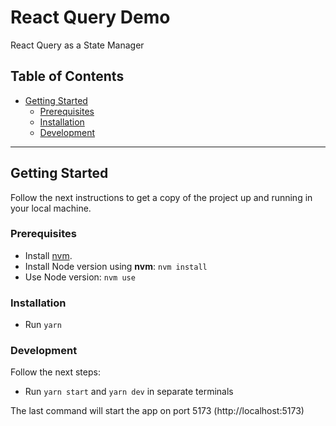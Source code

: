 # React Query Demo

React Query as a State Manager

## Table of Contents

-   [Getting Started](#getting-started)
    -   [Prerequisites](#prerequisites)
    -   [Installation](#installation)
    -   [Development](#development)

---

## Getting Started

Follow the next instructions to get a copy of the project up and running in your local machine.

### Prerequisites

-   Install [nvm](https://github.com/nvm-sh/nvm).
-   Install Node version using **nvm**: `nvm install`
-   Use Node version: `nvm use`

### Installation

-   Run `yarn`

### Development

Follow the next steps:

-   Run `yarn start` and `yarn dev` in separate terminals

The last command will start the app on port 5173 (http://localhost:5173)
